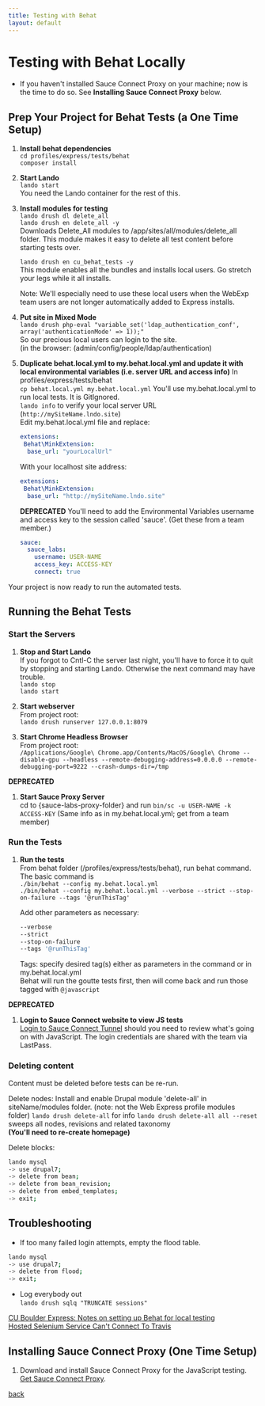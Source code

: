 ```yaml
---
title: Testing with Behat
layout: default
---
```


# Testing with Behat Locally

* If you haven't installed Sauce Connect Proxy on your machine; now is the time to do so. See **Installing Sauce Connect Proxy** below.

## Prep Your Project for Behat Tests (a One Time Setup)

1. **Install behat dependencies** <br />
  `cd profiles/express/tests/behat` <br />
   `composer install`


1. **Start Lando** <br />
   `lando start` <br />
   You need the Lando container for the rest of this.

1. **Install modules for testing**  <br />
   `lando drush dl delete_all` <br />
   `lando drush en delete_all -y` <br />
   Downloads Delete_All modules to /app/sites/all/modules/delete_all folder. This module makes it easy to delete all test content before starting tests over.

   `lando drush en cu_behat_tests -y` <br/>
   This module enables all the bundles and installs local users. Go stretch your legs while it all installs.

   Note: We'll especially need to use these local users when the WebExp team users are not longer automatically added to Express installs.

1. **Put site in Mixed Mode**<br />
   `lando drush php-eval "variable_set('ldap_authentication_conf', array('authenticationMode' => 1));"` <br />
   So our precious local users can login to the site. <br />
   (in the browser: (admin/config/people/ldap/authentication)

1. **Duplicate behat.local.yml to my.behat.local.yml and update it with local environmental variables (i.e. server URL and access info)**
   In profiles/express/tests/behat <br />
   `cp behat.local.yml my.behat.local.yml`
   You'll use my.behat.local.yml to run local tests. It is GitIgnored. <br />
   `lando info` to verify your local server URL (`http://mySiteName.lndo.site`)<br />
   Edit my.behat.local.yml file and replace:

      ```yml
      extensions:
       Behat\MinkExtension:
        base_url: "yourLocalUrl"
      ```

      With your localhost site address:

      ```yml
      extensions:
       Behat\MinkExtension:
        base_url: "http://mySiteName.lndo.site"
      ```

    **DEPRECATED**
      You'll need to add the Environmental Variables username and access key to the session called 'sauce'. (Get these from a team member.)
      ``` yml
      sauce:
        sauce_labs:
          username: USER-NAME
          access_key: ACCESS-KEY
          connect: true
      ```
Your project is now ready to run the automated tests.

## Running the Behat Tests

### Start the Servers

1. **Stop and Start Lando** <br />
   If you forgot to Cntl-C the server last night, you'll have to force it to quit by stopping and starting Lando. Otherwise the next command may have trouble. <br />
   `lando stop` <br />
   `lando start`

1. **Start webserver** <br />
   From project root: <br />
   `lando drush runserver 127.0.0.1:8079`

1. **Start Chrome Headless Browser** <br />
  From project root: <br />
  `/Applications/Google\ Chrome.app/Contents/MacOS/Google\ Chrome --disable-gpu --headless --remote-debugging-address=0.0.0.0 --remote-debugging-port=9222 --crash-dumps-dir=/tmp`

**DEPRECATED**
1. **Start Sauce Proxy Server** <br />
  cd to {sauce-labs-proxy-folder} and run `bin/sc -u USER-NAME -k ACCESS-KEY` (Same info as in my.behat.local.yml; get from a team member)

### Run the Tests

1. **Run the tests** <br />
   From behat folder (/profiles/express/tests/behat), run behat command.  <br />
   The basic command is <br />
   `./bin/behat --config my.behat.local.yml` <br />
   `./bin/behat --config my.behat.local.yml --verbose --strict --stop-on-failure --tags '@runThisTag'`

   Add other parameters as necessary: <br />
   ```sh
   --verbose
   --strict
   --stop-on-failure
   --tags '@runThisTag'
   ```
   Tags: specify desired tag(s) either as parameters in the command or in my.behat.local.yml <br />
   Behat will run the goutte tests first, then will come back and run those tagged with `@javascript`

**DEPRECATED**
1. **Login to Sauce Connect website to view JS tests**<br />
   [Login to Sauce Connect Tunnel](https://app.saucelabs.com/login) should you need to review what's going on with JavaScript. The login credentials are shared with the team via LastPass.

### Deleting content

Content must be deleted before tests can be re-run.

Delete nodes:
Install and enable Drupal module 'delete-all' in siteName/modules folder. (note: not the Web Express profile modules folder)
`lando drush delete-all` for info
`lando drush delete-all all --reset` sweeps all nodes, revisions and related taxonomy <br />
**(You'll need to re-create homepage)**

Delete blocks:
```sh
lando mysql
-> use drupal7;
-> delete from bean;
-> delete from bean_revision;
-> delete from embed_templates;
-> exit;
```

## Troubleshooting

* If too many failed login attempts, empty the flood table.
```sh
lando mysql
-> use drupal7;
-> delete from flood;
-> exit;
```
* Log everybody out <br />
`lando drush sqlq "TRUNCATE sessions"`



[CU Boulder Express: Notes on setting up Behat for local testing](https://github.com/CuBoulder/express/tree/dev/tests/behat) <br />
[Hosted Selenium Service Can't Connect To Travis](https://github.com/CuBoulder/express/issues/3035)

## Installing Sauce Connect Proxy (One Time Setup)

1. Download and install Sauce Connect Proxy for the JavaScript testing.
   [Get Sauce Connect Proxy](https://wiki.saucelabs.com/display/DOCS/Sauce+Connect+Proxy).



[back](./)
